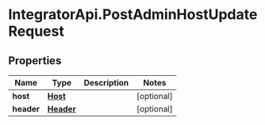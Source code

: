 # IntegratorApi.PostAdminHostUpdateRequest

## Properties

Name | Type | Description | Notes
------------ | ------------- | ------------- | -------------
**host** | [**Host**](Host.md) |  | [optional] 
**header** | [**Header**](Header.md) |  | [optional] 


